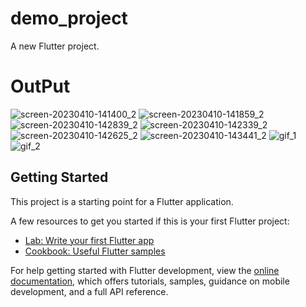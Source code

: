 # demo_project

A new Flutter project.

# OutPut

![screen-20230410-141400_2](https://user-images.githubusercontent.com/109361169/230886250-96f4d360-5d75-46c2-9722-225b5704fe7d.gif)
![screen-20230410-141859_2](https://user-images.githubusercontent.com/109361169/230886266-4907f83c-dbb5-4d3f-8d6f-5dbb9b145b3e.gif)
![screen-20230410-142839_2](https://user-images.githubusercontent.com/109361169/230886280-3c82c1cf-9a2d-4ed9-80a5-9ac389a42fa3.gif)
![screen-20230410-142339_2](https://user-images.githubusercontent.com/109361169/230886291-6b1f481e-f5bb-425a-906a-37ef1ac544a9.gif)
![screen-20230410-142625_2](https://user-images.githubusercontent.com/109361169/230886310-b5ea4efd-5493-4430-970c-840d8c24cd50.gif)
![screen-20230410-143441_2](https://user-images.githubusercontent.com/109361169/230886328-2fadacad-2e94-455b-a711-a94f82657895.gif)
![gif_1](https://user-images.githubusercontent.com/109361169/232297826-3bbde378-d0d7-4b48-8093-e6892f587eaa.gif)
![gif_2](https://user-images.githubusercontent.com/109361169/232297844-3bb47668-6b3f-4922-8f3b-796f441f24db.gif)

## Getting Started

This project is a starting point for a Flutter application.

A few resources to get you started if this is your first Flutter project:

- [Lab: Write your first Flutter app](https://docs.flutter.dev/get-started/codelab)
- [Cookbook: Useful Flutter samples](https://docs.flutter.dev/cookbook)

For help getting started with Flutter development, view the
[online documentation](https://docs.flutter.dev/), which offers tutorials,
samples, guidance on mobile development, and a full API reference.


